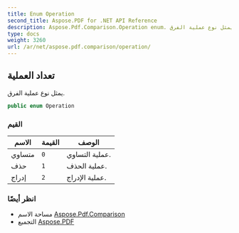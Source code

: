 ```yaml
---
title: Enum Operation
second_title: Aspose.PDF for .NET API Reference
description: Aspose.Pdf.Comparison.Operation enum. يمثل نوع عملية الفرق
type: docs
weight: 3260
url: /ar/net/aspose.pdf.comparison/operation/
---
```

## تعداد العملية

يمثل نوع عملية الفرق.

```csharp
public enum Operation
```

### القيم

| الاسم | القيمة | الوصف |
| --- | --- | --- |
| متساوي | `0` | عملية التساوي. |
| حذف | `1` | عملية الحذف. |
| إدراج | `2` | عملية الإدراج. |

### انظر أيضًا

* مساحة الاسم [Aspose.Pdf.Comparison](../../aspose.pdf.comparison/)
* التجميع [Aspose.PDF](../../)